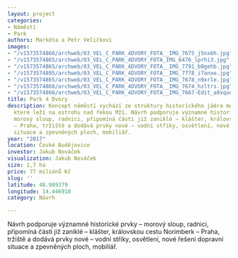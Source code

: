 ```yaml
---
layout: project
categories:
- Náměstí
- Park
authors: Markéta a Petr Veličkovi
images:
- "/v1573574866/archweb/03_VEL_C_PARK_4DVORY_FOTA__IMG_7675_j5nx6h.jpg"
- "/v1573574865/archweb/03_VEL_C_PARK_4DVORY_FOTA_IMG_6476_lprhi3.jpg"
- "/v1573574865/archweb/03_VEL_C_PARK_4DVORY_FOTA__IMG_7791_b0gehb.jpg"
- "/v1573574895/archweb/03_VEL_C_PARK_4DVORY_FOTA__IMG_7778_i7anxe.jpg"
- "/v1573574865/archweb/03_VEL_C_PARK_4DVORY_FOTA__IMG_7678_n9xrle.jpg"
- "/v1573574866/archweb/03_VEL_C_PARK_4DVORY_FOTA__IMG_7674_hzltrs.jpg"
- "/v1573574866/archweb/03_VEL_C_PARK_4DVORY_FOTA__IMG_7667-Edit_a0xquo.jpg"
title: Park 4 Dvory
description: Koncept náměstí vychází ze struktury historického jádra města Stříbra,
  které leží na ostrohu nad řekou Mží. Návrh podporuje významné historické prvky –
  morový sloup, radnici, připomíná části již zaniklé – klášter, královskou cestu Norimberk
  – Praha, tržiště a dodává prvky nové – vodní střiky, osvětlení, nové řešení dopravní
  situace a zpevněných ploch, mobiliář.
year: "2017"
location: České Budějovice
investor: Jakub Nováček
visualization: Jakub Nováček
size: 1,7 ha
price: 77 miliónů Kč
slug: ''
latitude: 48.989379
longitude: 14.446918
category: Návrh

---
```

Návrh podporuje významné historické prvky – morový sloup, radnici, připomíná části již zaniklé – klášter, královskou cestu Norimberk – Praha, tržiště a dodává prvky nové – vodní střiky, osvětlení, nové řešení dopravní situace a zpevněných ploch, mobiliář.
